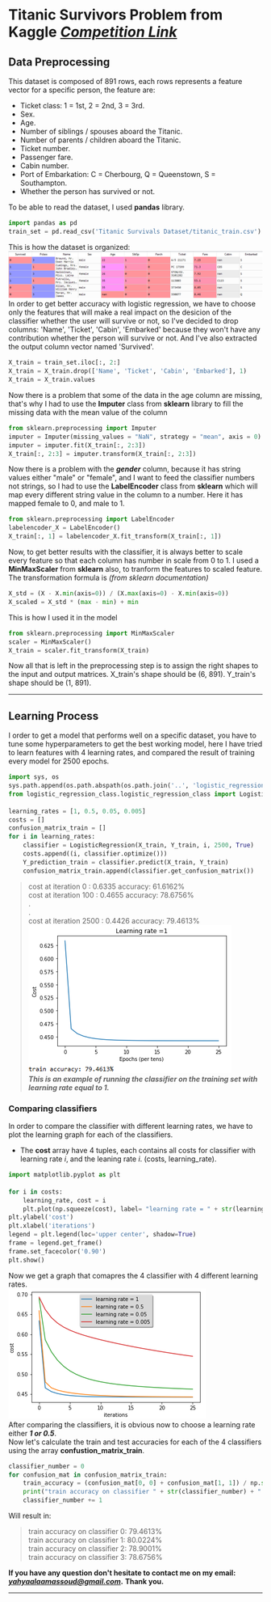# **Titanic Survivors Problem from Kaggle** *[Competition Link](https://www.kaggle.com/c/titanic)*
## Data Preprocessing
This dataset is composed of 891 rows, each rows represents a feature vector for a specific person, the feature are:
 - Ticket class:	1 = 1st, 2 = 2nd, 3 = 3rd.
 - Sex.
 - Age.
 - Number of siblings / spouses aboard the Titanic.
 - Number of parents / children aboard the Titanic.	
 - Ticket number.
 - Passenger fare.	
 - Cabin number.
 - Port of Embarkation:	C = Cherbourg, Q = Queenstown, S = Southampton.
 - Whether the person has survived or not.
 
To be able to read the dataset, I used **pandas** library.
```python
import pandas as pd
train_set = pd.read_csv('Titanic Survivals Dataset/titanic_train.csv')
```
This is how the dataset is organized:<br/>
![dataset.](https://github.com/YahyaAlaaMassoud/Logistic-Regression/blob/master/titanic_survivors_problem_kaggle/images/dataset.png
"dataset")
<br/>
In order to get better accuracy with logistic regression, we have to choose only the features that will make a real impact on the 
desicion of the classifier whether the user will survive or not, so I've decided to drop columns: 'Name', 'Ticket', 'Cabin', 'Embarked'
because they won't have any contribution whether the person will survive or not. And I've also extracted the output column vector named 'Survived'.
```python
X_train = train_set.iloc[:, 2:]
X_train = X_train.drop(['Name', 'Ticket', 'Cabin', 'Embarked'], 1)
X_train = X_train.values
```
Now there is a problem that some of the data in the age column are missing, that's why I had to use the **Imputer** class from **sklearn**
library to fill the missing data with the mean value of the column
```python
from sklearn.preprocessing import Imputer
imputer = Imputer(missing_values = "NaN", strategy = "mean", axis = 0)
imputer = imputer.fit(X_train[:, 2:3])
X_train[:, 2:3] = imputer.transform(X_train[:, 2:3])
```
Now there is a problem with the ***gender*** column, because it has string values either "male" or "female", and I want to feed
the classifier numbers not strings, so I had to use the **LabelEncoder** class from **sklearn** which will map every different
string value in the column to a number. Here it has mapped female to 0, and male to 1.
```python
from sklearn.preprocessing import LabelEncoder
labelencoder_X = LabelEncoder()
X_train[:, 1] = labelencoder_X.fit_transform(X_train[:, 1])
```
Now, to get better results with the classifier, it is always better to scale every feature so that each column has number in 
scale from 0 to 1.
I used a **MinMaxScaler** from **sklearn** also, to tranform the features to scaled feature.<br/>
The transformation formula is *(from sklearn documentation)*
```python
X_std = (X - X.min(axis=0)) / (X.max(axis=0) - X.min(axis=0))
X_scaled = X_std * (max - min) + min
```
This is how I used it in the model
```python
from sklearn.preprocessing import MinMaxScaler
scaler = MinMaxScaler()
X_train = scaler.fit_transform(X_train)
```
Now all that is left in the preprocessing step is to assign the right shapes to the input and output matrices.
X_train's shape should be (6, 891).
Y_train's shape should be (1, 891).

<hr/>

## Learning Process
I order to get a model that performs well on a specific dataset, you have to tune some hyperparameters to get the best working model, here I have tried to learn features with 4 learning rates, and compared the result of training every model for 2500 epochs.
```python
import sys, os
sys.path.append(os.path.abspath(os.path.join('..', 'logistic_regression_class')))
from logistic_regression_class.logistic_regression_class import LogisticRegression

learning_rates = [1, 0.5, 0.05, 0.005]
costs = []
confusion_matrix_train = []
for i in learning_rates: 
    classifier = LogisticRegression(X_train, Y_train, i, 2500, True) 
    costs.append((i, classifier.optimize()))
    Y_prediction_train = classifier.predict(X_train, Y_train)
    confusion_matrix_train.append(classifier.get_confusion_matrix())
```
>cost at iteration 0 : 0.6335 accuracy: 61.6162%<br/>
>cost at iteration 100 : 0.4655 accuracy: 78.6756%<br/>
>.<br/>
>.<br/>
>cost at iteration 2500 : 0.4426 accuracy: 79.4613%<br/>
>![plot](https://github.com/YahyaAlaaMassoud/Logistic-Regression/blob/master/titanic_survivors_problem_kaggle/images/train_accuracy.png
"plot")<br/>
>***This is an example of running the classifier on the training set with learning rate equal to 1.***


### Comparing classifiers
In order to compare the classifier with different learning rates, we have to plot the learning graph for each of the classifiers.<br/>
 - The **cost** array have 4 tuples, each contains all costs for classifier with learning rate *i*, and the leaning rate *i*. (costs, learning_rate).
```python
import matplotlib.pyplot as plt

for i in costs:
    learning_rate, cost = i
    plt.plot(np.squeeze(cost), label= "learning rate = " + str(learning_rate))
plt.ylabel('cost')
plt.xlabel('iterations')
legend = plt.legend(loc='upper center', shadow=True)
frame = legend.get_frame()
frame.set_facecolor('0.90')
plt.show()
```
Now we get a graph that comapres the 4 classifier with 4 different learning rates.<br/>
![compare](https://github.com/YahyaAlaaMassoud/Logistic-Regression/blob/master/titanic_survivors_problem_kaggle/images/comparing_classifiers.png
"compare")<br/>
After comparing the classifiers, it is obvious now to choose a learning rate either ***1 or 0.5***.<br/>
Now let's calculate the train and test accuracies for each of the 4 classifiers using the array **confustion_matrix_train**.
```python
classifier_number = 0
for confusion_mat in confusion_matrix_train:
    train_accuracy = (confusion_mat[0, 0] + confusion_mat[1, 1]) / np.sum(confusion_mat)
    print("train accuracy on classifier " + str(classifier_number) + ": " + str(np.round(train_accuracy * 100, 4)) + '%')
    classifier_number += 1
```
Will result in:
>train accuracy on classifier 0: 79.4613%<br/>
>train accuracy on classifier 1: 80.0224%<br/>
>train accuracy on classifier 2: 78.9001%<br/>
>train accuracy on classifier 3: 78.6756%<br/>

**If you have any question don't hesitate to contact me on my email: *yahyaalaamassoud@gmail.com*.**
**Thank you.**
<hr/>

